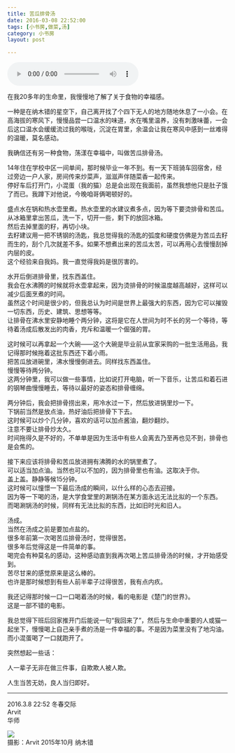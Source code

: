 ```yaml
---
title: 苦瓜排骨汤  
date: 2016-03-08 22:52:00  
tags: [小书房,做菜,汤]  
category: 小书房  
layout: post  

---
```


<audio controls="controls" autostart="0">
  <source src="http://m128.xiami.net/201/77201/406532/1769819226_1521686104497.mp3?auth_key=1549422000-0-0-5bd40d4e0e25fcda9f1c27e698be80a2" type="audio/mpeg" />
Your browser does not support the audio element.
</audio>

在我20多年的生命里，我慢慢地了解了关于食物的幸福感。

一种是在纳木错的星空下，自己离开找了个四下无人的地方随地休息了一小会。在高海拔的寒风下，慢慢品尝一口温水的味道，水在嘴里温养，没有刺激味蕾，一会后这口温水会缓缓流过我的喉咙，沉淀在胃里，余温会让我在寒风中感到一丝难得的温暖，莫名感动。

我确信还有另一种食物，荡漾在幸福中，叫做苦瓜排骨汤。

<!--more-->

14年住在学校中区一间单间，那时候毕业一年不到。有一天下班骑车回宿舍，经过旁边一户人家，房间传来炒菜声，滋滋声伴随菜香一起传来。  
停好车后打开门，小混蛋（我的猫）总是会出现在我面前，虽然我想他只是肚子饿了而已。我蹲下对他说，今晚咱哥俩喝顿好的。

盛点水在锅和热水壶里煮。热水壶里的水建议煮多点，因为等下要烫排骨和苦瓜。  
从冰箱里拿出苦瓜，洗一下，切开一些，剩下的放回冰箱。  
然后去掉里面的籽，再切小块。  
去籽建议用一把不锈钢的汤匙，我总觉得我的汤匙的弧度和硬度仿佛是为苦瓜去籽而生的，刮个几次就差不多。如果不想煮出来的苦瓜太苦，可以再用心去慢慢刮掉内层的皮。  
这个经验来自我妈。我一直觉得我妈是很厉害的。

水开后倒进排骨里，找东西盖住。  
我会在水沸腾的时候就将水壶拿起来，因为烫排骨的时候温度越高越好，这样可以减少后面烹煮的时间。  
虽然这个时间是很少的，但我总认为时间是世界上最强大的东西，因为它可以摧毁一切东西，历史、建筑、思想等等。  
让排骨在沸水里安静地睡个两分钟，这将是它在人世间为时不长的另一个等待，等待着汤成后散发出的肉香，充斥和温暖一个倔强的胃。

这时候可以再拿起一个大碗——这个大碗是毕业前从宜家采购的一批生活用品，我记得那时候拖着这批东西还下着小雨。  
把苦瓜放进碗里，沸水慢慢倒进去。同样找东西盖住。  
慢慢等待两分钟。  
这两分钟里，我可以做一些事情，比如说打开电脑，听一下音乐，让苦瓜和着石进的钢琴曲慢慢睡去，等待以最好的姿态和排骨缠绵。

两分钟后，我会把排骨捞出来，用冷水过一下，然后放进锅里炒一下。  
下锅前当然是放点油，热好油后把排骨下下去。  
这时候可以炒个几分钟，喜欢的话可以加点酱油，翻炒翻炒。  
注意不要让排骨炒太久。  
时间拖得久是不好的，不单单是因为生活中有些人会离去乃至再也见不到，排骨也是会焦的。

接下来应该将排骨和苦瓜放进拥有沸腾的水的锅里煮了。  
可以适当加点油。当然也可以不加的，因为排骨里也有油。这取决于你。  
盖上盖。静静等候15分钟。  
这时候可以憧憬一下最后汤成的瞬间，以什么样的心态去迎接。  
因为等一下喝的汤，是大学食堂里的涮锅汤在某方面永远无法比拟的一个东西。  
而喝涮锅汤的时候，同样有无法比拟的东西，比如旧时光和旧人。

汤成。  
当然在汤成之前是要加点盐的。  
很多年前第一次喝苦瓜排骨汤时，觉得很苦。  
很多年后觉得这是一件简单的事。  
喝完会有种莫名的感动，这种感动直到我再次喝上苦瓜排骨汤的时候，才开始感受到。  
苦尽甘来的感觉原来是这么棒的。  
也许是那时候想到有些人前半辈子过得很苦，我有点内疚。

我还记得那时候一口一口喝着汤的时候，看的电影是《楚门的世界》。  
这是一部不错的电影。

我总觉得下班后回家推开门后能说一句“我回来了”，然后与生命中重要的人或猫一起坐下，慢慢喝上自己亲手煮的汤是一件幸福的事。不是因为菜里没有了地沟油。  
而小混蛋喝了一口就跑开了。

突然想起一些话：

人一辈子无非在做三件事，自欺欺人被人欺。

人生当苦无妨，良人当归即好。

* * *

2016.3.8 22:52 冬春交际  
Arvit  
华师

[![](http://file.arvit.xyz/to_tibet_starry_sky_4.JPG)](http://file.arvit.xyz/to_tibet_starry_sky_4.JPG)  
摄影：Arvit 2015年10月 纳木错
